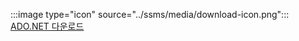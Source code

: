 :::image type="icon" source="../ssms/media/download-icon.png"::: [ADO.NET 다운로드](../connect/sql-connection-libraries.md#anchor-20-drivers-relational-access)
